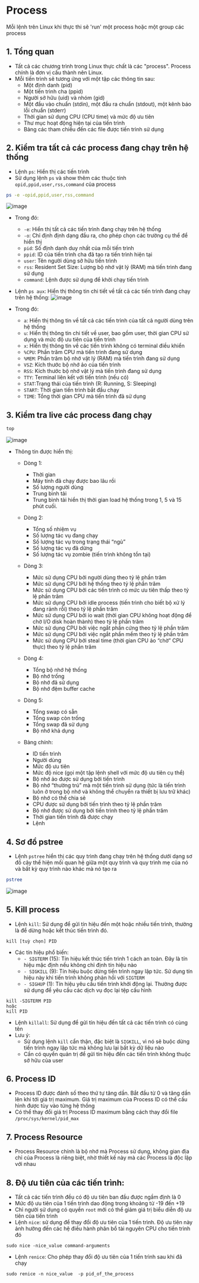 # Process
Mỗi lệnh trên Linux khi thực thi sẽ 'run' một process hoặc một group các process
## 1. Tổng quan 
- Tất cả các chương trình trong Linux thực chất là các "process". Process chính là đơn vị cấu thành nên Linux.
- Mỗi tiến trình sẽ tương ứng với một tập các thông tin sau:
  - Một định danh (pid)
  - Một tiến trình cha (ppid)
  - Người sở hữu (uid) và nhóm (gid)
  - Một đầu vào chuẩn (stdin), một đầu ra chuẩn (stdout), một kênh báo lỗi chuẩn (stderr)
  - Thời gian sử dụng CPU (CPU time) và mức độ ưu tiên
  - Thư mục hoạt động hiện tại của tiến trình
  - Bảng các tham chiếu đến các file được tiến trình sử dụng

## 2. Kiểm tra tất cả các process đang chạy trên hệ thống
- Lệnh `ps`: Hiển thị các tiến trình
- Sử dụng lệnh `ps` và show thêm các thuộc tính `opid,ppid,user,rss,command` của process
```sh
ps -e -opid,ppid,user,rss,command
```

![image](https://github.com/user-attachments/assets/08e9dc42-6488-4ce6-b678-83ab83d661c7)

- Trong đó:
  - `-e`: Hiển thị tất cả các tiến trình đang chạy trên hệ thống
  - `-o`: Chỉ định định dạng đầu ra, cho phép chọn các trường cụ thể để hiển thị
  - `pid`: Số định danh duy nhất của mỗi tiến trình
  - `ppid`: ID của tiến trình cha đã tạo ra tiến trình hiện tại
  - `user`: Tên người dùng sở hữu tiến trình
  - `rss`: Resident Set Size: Lượng bộ nhớ vật lý (RAM) mà tiến trình đang sử dụng
  - `command`: Lệnh được sử dụng để khởi chạy tiến trình

- Lệnh `ps aux`: Hiển thị thông tin chi tiết về tất cả các tiến trình đang chạy trên hệ thống:
![image](https://github.com/user-attachments/assets/6160107a-de80-4f41-9f1a-122ebc860fd7)

- Trong đó:
  - `a`: Hiển thị thông tin về tất cả các tiến trình của tất cả người dùng trên hệ thống
  - `u`: Hiển thị thông tin chi tiết về user, bao gồm user, thời gian CPU sử dụng và mức độ ưu tiên của tiến trình
  - `x`: Hiển thị thông tin về các tiến trình không có terminal điều khiển
  - `%CPU`: Phần trăm CPU mà tiến trình đang sử dụng
  - `%MEM`: Phần trăm bộ nhớ vật lý (RAM) mà tiến trình đang sử dụng
  - `VSZ`: Kích thước bộ nhớ ảo của tiến trình
  - `RSS`: Kích thước bộ nhớ vật lý mà tiến trình đang sử dụng
  - `TTY`: Terminal liên kết với tiến trình (nếu có)
  - `STAT`:Trạng thái của tiến trình (R: Running, S: Sleeping)
  - `START`: Thời gian tiến trình bắt đầu chạy
  - `TIME`: Tổng thời gian CPU mà tiến trình đã sử dụng
    
## 3. Kiểm tra live các process đang chạy
```sh
top
```

![image](https://github.com/user-attachments/assets/db7934bd-f8bd-4e27-b224-d37968cda4a6)

- Thông tin được hiển thị:
	+ Dòng 1: 
		+ Thời gian
		+ Máy tính đã chạy được bao lâu rồi
		+ Số lượng người dùng
		+ Trung bình tải
		+ Trung bình tải hiển thị thời gian load hệ thống trong 1, 5 và 15 phút cuối.

	+ Dòng 2: 
		+ Tổng số nhiệm vụ
		+ Số lượng tác vụ đang chạy
		+ Số lượng tác vụ trong trạng thái “ngủ”
		+ Số lượng tác vụ đã dừng
		+ Số lượng tác vụ zombie (tiến trình không tồn tại)

	+ Dòng 3:
		+ Mức sử dụng CPU bởi người dùng theo tỷ lệ phần trăm
		+ Mức sử dụng CPU bởi hệ thống theo tỷ lệ phần trăm
		+ Mức sử dụng CPU bởi các tiến trình có mức ưu tiên thấp theo tỷ lệ phần trăm
		+ Mức sử dụng CPU bởi idle process (tiến trình cho biết bộ xử lý đang rảnh rỗi) theo tỷ lệ phần trăm
		+ Mức sử dụng CPU bởi io wait (thời gian CPU không hoạt động để chờ I/O disk hoàn thành) theo tỷ lệ phần trăm
		+ Mức sử dụng CPU bởi việc ngắt phần cứng theo tỷ lệ phần trăm
		+ Mức sử dụng CPU bởi việc ngắt phần mềm theo tỷ lệ phần trăm
		+ Mức sử dụng CPU bởi steal time (thời gian CPU ảo “chờ” CPU thực) theo tỷ lệ phần trăm

	+ Dòng 4:
		+ Tổng bộ nhớ hệ thống
		+ Bộ nhớ trống
		+ Bộ nhớ đã sử dụng
		+ Bộ nhớ đệm buffer cache

	+ Dòng 5: 
		+ Tổng swap có sẵn
		+ Tổng swap còn trống
		+ Tổng swap đã sử dụng
		+ Bộ nhớ khả dụng

	+ Bảng chính:
		+ ID tiến trình
		+ Người dùng
		+ Mức độ ưu tiên
		+ Mức độ nice (gọi một tập lệnh shell với mức độ ưu tiên cụ thể)
		+ Bộ nhớ ảo được sử dụng bởi tiến trình
		+ Bộ nhớ “thường trú” mà một tiến trình sử dụng (tức là tiến trình luôn ở trong bộ nhớ và không thể chuyển ra thiết bị lưu trữ khác)
		+ Bộ nhớ có thể chia sẻ
		+ CPU được sử dụng bởi tiến trình theo tỷ lệ phần trăm
		+ Bộ nhớ được sử dụng bởi tiến trình theo tỷ lệ phần trăm
		+ Thời gian tiến trình đã được chạy
		+ Lệnh

## 4. Sơ đồ pstree
- Lệnh `pstree` hiển thị các quy trình đang chạy trên hệ thống dưới dạng sơ đồ cây thể hiện mối quan hệ giữa một quy trình và quy trình mẹ của nó và bất kỳ quy trình nào khác mà nó tạo ra
```sh
pstree
```

![image](https://github.com/user-attachments/assets/329b9862-1276-4e3b-ad72-f69057d8e8c6)

## 5. Kill process
- Lệnh `kill`: Sử dụng để gửi tín hiệu đến một hoặc nhiều tiến trình, thường là để dừng hoặc kết thúc tiến trình đó.
```
kill [tuỳ chọn] PID
```
- Các tín hiệu phổ biến:
  - `- SIGTERM` (15): Tín hiệu kết thúc tiến trình 1 cách an toàn. Đây là tín hiệu mặc định nếu không chỉ định tín hiệu nào
  - `- SIGKILL` (9): Tín hiệu buộc dừng tiến trình ngay lập tức. Sử dụng tín hiệu này khi tiến trình không phản hồi với `SIGTERM`
  - `- SIGHUP` (1): Tín hiệu yêu cầu tiến trình khởi động lại. Thường được sử dụng để yêu cầu các dịch vụ đọc lại tệp cấu hình
  
```
kill -SIGTERM PID
hoặc
kill PID
```

- Lệnh `killall`: Sử dụng để gửi tín hiệu đến tất cả các tiến trình có cùng tên
- Lưu ý:
  - Sử dụng lệnh `kill` cẩn thận, đặc biệt là `SIGKILL`, vì nó sẽ buộc dừng tiến trình ngay lập tức mà không lưu lại bất kỳ dữ liệu nào
  - Cần có quyền quản trị để gửi tín hiệu đến các tiến trình không thuộc sở hữu của user
  
## 6. Process ID
- Process ID được đánh số theo thứ tự tăng dần. Bắt đầu từ 0 và tăng dần lên khi tới giá trị maximum. Giá trị maximum của Process ID có thể cấu hình được tùy vào từng hệ thống
- Có thể thay đổi giá trị Process ID maximum bằng cách thay đổi file `/proc/sys/kernel/pid_max`

## 7. Process Resource
- Process Resource chính là bộ nhớ mà Process sử dụng, không gian địa chỉ của Process là riêng biệt, nhờ thiết kế này mà các Process là độc lập với nhau

## 8. Độ ưu tiên của các tiến trình: 
- Tất cả các tiến trình đều có độ ưu tiên ban đầu được ngầm định là 0
- Mức độ ưu tiên của 1 tiến trình dao động trong khoảng từ -19 đến +19
- Chỉ người sử dụng có quyền `root` mới có thể giảm giá trị biểu diễn độ ưu tiên của tiến trình
- Lệnh `nice`: sử dụng để thay đổi độ ưu tiên của 1 tiến trình. Độ ưu tiên này ảnh hưởng đến các hệ điều hành phân bổ tài nguyên CPU cho tiến trình đó
```
sudo nice -nice_value command-arguments
```
- Lệnh `renice`: Cho phép thay đổi độ ưu tiên của 1 tiến trình sau khi đã chạy 
```
sudo renice -n nice_value  -p pid_of_the_process
```
